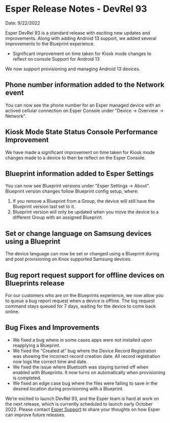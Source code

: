 # Esper Release Notes - DevRel 93

Date: 9/22/2022

Esper DevRel 93 is a standard release with exciting new updates and improvements. Along with adding Android 13 support, we added several improvements to the Blueprint experience. 

- Significant improvement on time taken for Kiosk mode changes to reflect on console
Support for Android 13

We now support provisioning and managing Android 13 devices.

## Phone number information added to the Network event

You can now see the phone number for an Esper managed device with an actived cellular connection on Esper Console under "Device → Overview → Network".

## Kiosk Mode State Status Console Performance Improvement

We have made a significant improvement on time taken for Kiosk mode changes made to a device to then be reflect on the Esper Console. 

## Blueprint information added to Esper Settings

You can now see Blueprint versions under "Esper Settings → About". Blueprint version changes follow Blueprint config setup, where: 

1. If you remove a Blueprint from a Group, the device will still have the Blueprint version last set to it.
2. Blueprint version will only be updated when you move the device to a different Group with an assigned Blueprint.
 
## Set or change language on Samsung devices using a Blueprint

The device language can now be set or changed using a Blueprint during and post provisioning on Knox supported Samsung devices.


## Bug report request support for offline devices on Blueprints release

For our customers who are on the Blueprints experience, we now allow you to queue a bug report request when a device is offline. The log request command stays queued for 7 days, waiting for the device to come back online.

## Bug Fixes and Improvements

- We fixed a bug where in some cases apps were not installed upon reapplying a Blueprint.
- We fixed the “Created at” bug where the Device Record Registration was showing the incorrect record creation date. All record registration now logs the correct time and date.
- We fixed the issue where Bluetooth was staying turned off when enabled with Blueprints. It now turns on automatically when provisioning is completed.
- We fixed an edge case bug where the files were failing to save in the desired location during provisioning with a Blueprint.

We’re excited to launch DevRel 93, and the Esper team is hard at work on the next release, which is currently scheduled to launch early October 2022. Please contact [Esper Support](mailto:support@esper.io) to share your thoughts on how Esper can improve future releases.




